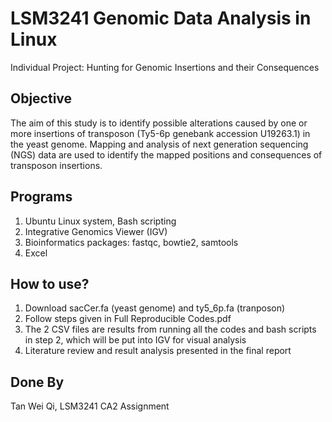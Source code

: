 # LSM3241 Genomic Data Analysis in Linux
Individual Project: Hunting for Genomic Insertions and their Consequences
## Objective
The aim of this study is to identify possible alterations caused by one or more insertions of transposon
(Ty5-6p genebank accession U19263.1) in the yeast genome. Mapping and analysis of next generation sequencing (NGS)
data are used to identify the mapped positions and consequences of transposon insertions.
## Programs
1. Ubuntu Linux system, Bash scripting
2. Integrative Genomics Viewer (IGV)
3. Bioinformatics packages: fastqc, bowtie2, samtools
4. Excel
## How to use?
1. Download sacCer.fa (yeast genome) and ty5_6p.fa (tranposon)
2. Follow steps given in Full Reproducible Codes.pdf
3. The 2 CSV files are results from running all the codes and bash scripts in step 2, which will be
put into IGV for visual analysis
4. Literature review and result analysis presented in the final report
## Done By
Tan Wei Qi, LSM3241 CA2 Assignment
